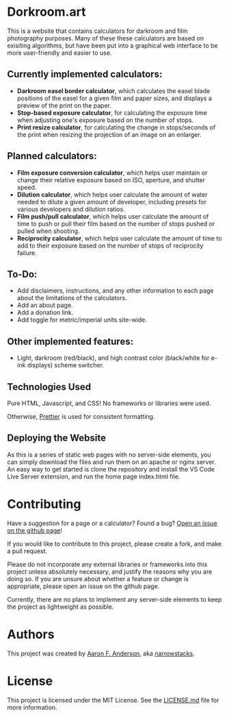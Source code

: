 # Dorkroom.art 

 This is a website that contains calculators for darkroom and film photography purposes. Many of these these calculators are based on exisiting algorithms, but have been put into a graphical web interface to be more user-friendly and easier to use.
 ## Currently implemented calculators:
 - **Darkroom easel border calculator**, which calculates the easel blade positions of the easel for a given film and paper sizes, and displays a preview of the print on the paper.
 - **Stop-based exposure calculator**, for calculating the exposure time when adjusting one's exposure based on the number of stops.
 - **Print resize calculator**, for calculating the change in stops/seconds of the print when resizing the projection of an image on an enlarger.
## Planned calculators:
- **Film exposure conversion calculator**, which helps user maintain or change their relative exposure based on ISO, aperture, and shutter speed.
- **Dilution calculator**, which helps user calculate the amount of water needed to dilute a given amount of developer, including presets  for various developers and dilution ratios.
- **Film push/pull calculator**, which helps user calculate the amount of time to push or pull their film based on the number of stops pushed or pulled when shooting.
- **Reciprocity calculator**, which helps user calculate the amount of time to add to their exposure based on the number of stops of reciprocity failure.

## To-Do:
- Add disclaimers, instructions, and any other information to each page about the limitations of the calculators.
- Add an about page.
- Add a donation link.
- Add toggle for metric/imperial units site-wide.


## Other implemented features:
  - Light, darkroom (red/black), and high contrast color (black/white for e-ink displays) scheme switcher.

## Technologies Used
Pure HTML, Javascript, and CSS! No frameworks or libraries were used.

Otherwise, [Prettier](https://marketplace.visualstudio.com/items?itemName=esbenp.prettier-vscode) is used for consistent formatting.

## Deploying the Website
As this is a series of static web pages with no server-side elements, you can simply download the files and run them on an apache or nginx server. An easy way to get started is clone the repository and install the VS Code Live Server extension, and run the home page index.html file.

# Contributing
Have a suggestion for a page or a calculator? Found a bug? [Open an issue on the github page](https://github.com/narrowstacks/dorkroom.art/issues)!

If you would like to contribute to this project, please create a fork, and make a pull request. 

Please do not incorporate any external libraries or frameworks into this project unless absolutely necessary, and justify the reasons why you are doing so. If you are unsure about whether a feature or change is appropriate, please open an issue on the github page.

Currently, there are no plans to implement any server-side elements to keep the project as lightweight as possible.

# Authors
This project was created by [Aaron F. Anderson](https://www.affords.art/), aka [narrowstacks](https://github.com/narrowstacks). 

# License
This project is licensed under the MIT License. See the [LICENSE.md](/LICENSE.md) file for more information.
